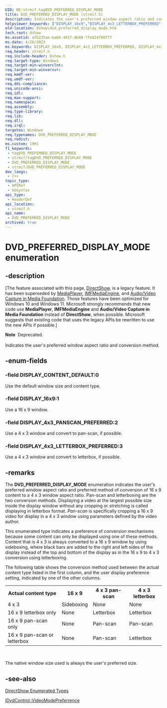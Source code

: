 ```yaml
---
UID: NE:strmif.tagDVD_PREFERRED_DISPLAY_MODE
title: DVD_PREFERRED_DISPLAY_MODE (strmif.h)
description: Indicates the user's preferred window aspect ratio and conversion method.
helpviewer_keywords: ["DISPLAY_16x9","DISPLAY_4x3_LETTERBOX_PREFERRED","DISPLAY_4x3_PANSCAN_PREFERRED","DISPLAY_CONTENT_DEFAULT","DVD_PREFERRED_DISPLAY_MODE","DVD_PREFERRED_DISPLAY_MODE","DVD_PREFERRED_DISPLAY_MODE enumeration [DirectShow]","DVD_PREFERRED_DISPLAY_MODEEnumeration","dshow.dvd_preferred_display_mode","strmif/DISPLAY_16x9","strmif/DISPLAY_4x3_LETTERBOX_PREFERRED","strmif/DISPLAY_4x3_PANSCAN_PREFERRED","strmif/DISPLAY_CONTENT_DEFAULT","strmif/DVD_PREFERRED_DISPLAY_MODE"]
old-location: dshow\dvd_preferred_display_mode.htm
tech.root: dshow
ms.assetid: afb235ae-ba60-491f-8b88-7fe824f00f77
ms.date: 4/26/2023
ms.keywords: DISPLAY_16x9, DISPLAY_4x3_LETTERBOX_PREFERRED, DISPLAY_4x3_PANSCAN_PREFERRED, DISPLAY_CONTENT_DEFAULT, DVD_PREFERRED_DISPLAY_MODE, DVD_PREFERRED_DISPLAY_MODE , DVD_PREFERRED_DISPLAY_MODE enumeration [DirectShow], DVD_PREFERRED_DISPLAY_MODEEnumeration, dshow.dvd_preferred_display_mode, strmif/DISPLAY_16x9, strmif/DISPLAY_4x3_LETTERBOX_PREFERRED, strmif/DISPLAY_4x3_PANSCAN_PREFERRED, strmif/DISPLAY_CONTENT_DEFAULT, strmif/DVD_PREFERRED_DISPLAY_MODE
req.header: strmif.h
req.include-header: Dshow.h
req.target-type: Windows
req.target-min-winverclnt: 
req.target-min-winversvr: 
req.kmdf-ver: 
req.umdf-ver: 
req.ddi-compliance: 
req.unicode-ansi: 
req.idl: 
req.max-support: 
req.namespace: 
req.assembly: 
req.type-library: 
req.lib: 
req.dll: 
req.irql: 
targetos: Windows
req.typenames: DVD_PREFERRED_DISPLAY_MODE
req.redist: 
ms.custom: 19H1
f1_keywords:
 - tagDVD_PREFERRED_DISPLAY_MODE
 - strmif/tagDVD_PREFERRED_DISPLAY_MODE
 - DVD_PREFERRED_DISPLAY_MODE
 - strmif/DVD_PREFERRED_DISPLAY_MODE
dev_langs:
 - c++
topic_type:
 - APIRef
 - kbSyntax
api_type:
 - HeaderDef
api_location:
 - strmif.h
api_name:
 - DVD_PREFERRED_DISPLAY_MODE
archived: true
---
```


# DVD_PREFERRED_DISPLAY_MODE enumeration


## -description

\[The feature associated with this page, [DirectShow](/windows/win32/directshow/directshow), is a legacy feature. It has been superseded by [MediaPlayer](/uwp/api/Windows.Media.Playback.MediaPlayer), [IMFMediaEngine](/windows/win32/api/mfmediaengine/nn-mfmediaengine-imfmediaengine), and [Audio/Video Capture in Media Foundation](/windows/win32/medfound/audio-video-capture-in-media-foundation). Those features have been optimized for Windows 10 and Windows 11. Microsoft strongly recommends that new code use **MediaPlayer**, **IMFMediaEngine** and **Audio/Video Capture in Media Foundation** instead of **DirectShow**, when possible. Microsoft suggests that existing code that uses the legacy APIs be rewritten to use the new APIs if possible.\]

<div class="alert"><b>Note</b>  Deprecated.</div><div> </div>
Indicates the user's preferred window aspect ratio and conversion method.

## -enum-fields

### -field DISPLAY_CONTENT_DEFAULT:0

Use the default window size and content type.

### -field DISPLAY_16x9:1

Use a 16 x 9 window.

### -field DISPLAY_4x3_PANSCAN_PREFERRED:2

Use a 4 x 3 window and convert to pan-scan, if possible.

### -field DISPLAY_4x3_LETTERBOX_PREFERRED:3

Use a 4 x 3 window and convert to letterbox, if possible.

## -remarks

The <b>DVD_PREFERRED_DISPLAY_MODE</b> enumeration indicates the user's preferred window aspect ratio and preferred method of conversion of 16 x 9 content to a 4 x 3 window aspect ratio. Pan-scan and letterboxing are the two conversion methods. Displaying a video at the largest possible size inside the display window without any cropping or stretching is called displaying in letterbox format. <i>Pan-scan</i> is specifically cropping a 16 x 9 video for display in a 4 x 3 window using parameters defined by the video author.

This enumerated type indicates a preference of conversion mechanisms because some content can only be displayed using one of these methods. Content that is 4 x 3 is always converted to a 16 x 9 window by using sideboxing, where black bars are added to the right and left sides of the display instead of the top and bottom of the display as in the 16 x 9 to 4 x 3 conversion using letterboxing.

The following table shows the conversion method used between the actual content type listed in the first column, and the user display preference setting, indicated by one of the other columns.

<table>
<tr>
<th>Actual content type
            </th>
<th>16 x 9
            </th>
<th>4 x 3 pan-scan
            </th>
<th>4 x 3 letterbox
            </th>
</tr>
<tr>
<td>4 x 3</td>
<td>Sideboxing</td>
<td>None</td>
<td>None</td>
</tr>
<tr>
<td>16 x 9 letterbox only</td>
<td>None</td>
<td>Letterbox</td>
<td>Letterbox</td>
</tr>
<tr>
<td>16 x 9 pan-scan only</td>
<td>None</td>
<td>Pan-scan</td>
<td>Pan-scan</td>
</tr>
<tr>
<td>16 x 9 pan-scan or letterbox</td>
<td>None</td>
<td>Pan-scan</td>
<td>Letterbox</td>
</tr>
</table>
 

The native window size used is always the user's preferred size.

## -see-also

<a href="/windows/desktop/DirectShow/directshow-enumerated-types">DirectShow Enumerated Types</a>



<a href="/windows/desktop/api/strmif/nf-strmif-idvdcontrol-videomodepreferrence">IDvdControl::VideoModePreferrence</a>
